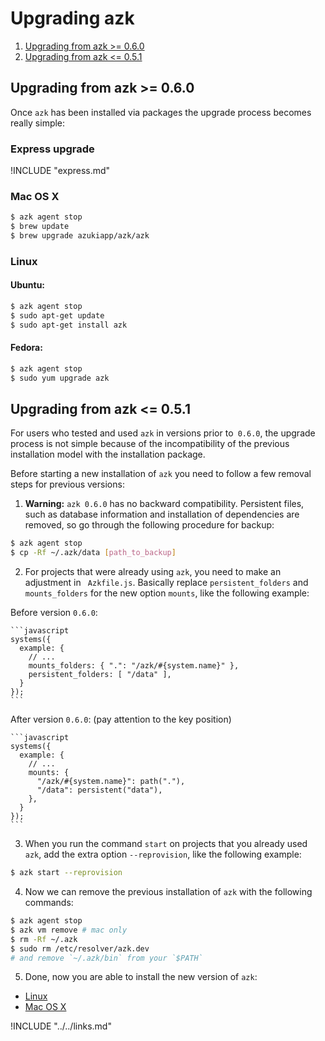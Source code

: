 # Upgrading azk

1. [Upgrading from azk >= 0.6.0](upgrading.html#upgrading-from-azk--060)
1. [Upgrading from azk <= 0.5.1](upgrading.html#upgrading-from-azk--051)

## Upgrading from azk >= 0.6.0

Once `azk` has been installed via packages the upgrade process becomes really simple:

### Express upgrade

!INCLUDE "express.md"

### Mac OS X

```bash
$ azk agent stop
$ brew update
$ brew upgrade azukiapp/azk/azk
```

### Linux

#### Ubuntu:

```bash
$ azk agent stop
$ sudo apt-get update
$ sudo apt-get install azk
```

#### Fedora:

```bash
$ azk agent stop
$ sudo yum upgrade azk
```

## Upgrading from azk <= 0.5.1

For users who tested and used `azk` in versions prior to` 0.6.0`, the upgrade process is not simple because of the incompatibility of the previous installation model with the installation package.

Before starting a new installation of `azk` you need to follow a few removal steps for previous versions:

1. **Warning:** `azk 0.6.0` has no backward compatibility. Persistent files, such as database information and installation of dependencies are removed, so go through the following procedure for backup:

  ```bash
  $ azk agent stop
  $ cp -Rf ~/.azk/data [path_to_backup]
  ```

2. For projects that were already using `azk`, you need to make an adjustment in ` Azkfile.js`. Basically replace `persistent_folders` and `mounts_folders` for the new option `mounts`, like the following example:

  Before version `0.6.0`:

    ```javascript
    systems({
      example: {
        // ...
        mounts_folders: { ".": "/azk/#{system.name}" },
        persistent_folders: [ "/data" ],
      }
    });
    ```

  After version `0.6.0`: (pay attention to the key position)

    ```javascript
    systems({
      example: {
        // ...
        mounts: {
          "/azk/#{system.name}": path("."),
          "/data": persistent("data"),
        },
      }
    });
    ```

3. When you run the command `start` on projects that you already used `azk`, add the extra option `--reprovision`, like the following example:

  ```bash
  $ azk start --reprovision
  ```

4. Now we can remove the previous installation of `azk` with the following commands:

  ```bash
  $ azk agent stop
  $ azk vm remove # mac only
  $ rm -Rf ~/.azk
  $ sudo rm /etc/resolver/azk.dev
  # and remove `~/.azk/bin` from your `$PATH`
  ```

5. Done, now you are able to install the new version of `azk`:

  * [Linux](linux.md#requirements)
  * [Mac OS X](mac_os_x.md#requirements)

!INCLUDE "../../links.md"
